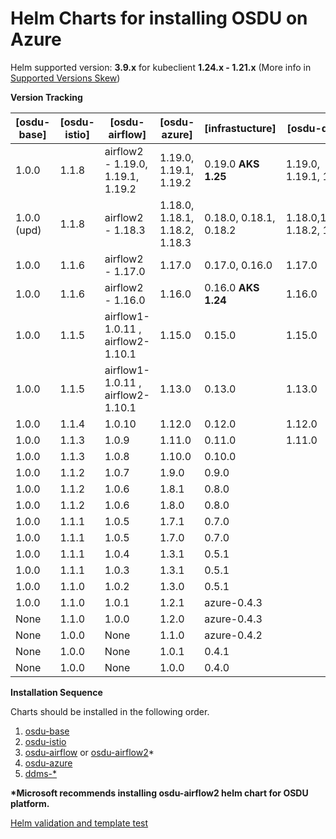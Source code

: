 # Helm Charts for installing OSDU on Azure

Helm supported version: __3.9.x__ for kubeclient __1.24.x - 1.21.x__ (More info in [Supported Versions Skew](https://helm.sh/docs/topics/version_skew/#supported-version-skew))

__Version Tracking__

| [osdu-base]  | [osdu-istio]   | [osdu-airflow]                        | [osdu-azure]   |  [infrastucture]     |   [osdu-ddms]     |
| ------------ | -------------- | ------------------------------------- | -------------- | -----------------    | ----------------- |
|  1.0.0       |  1.1.8         | airflow2 - 1.19.0, 1.19.1, 1.19.2     | 1.19.0, 1.19.1, 1.19.2 | 0.19.0 __AKS 1.25__       | 1.19.0, 1.19.1, 1.19.2              |
|  1.0.0 (upd) |  1.1.8         | airflow2 - 1.18.3                     | 1.18.0, 1.18.1, 1.18.2, 1.18.3        | 0.18.0, 0.18.1, 0.18.2               | 1.18.0,1.18.1, 1.18.2, 1.18.3            |
|  1.0.0       |  1.1.6         | airflow2 - 1.17.0                     | 1.17.0         | 0.17.0, 0.16.0       | 1.17.0            |
|  1.0.0       |  1.1.6         | airflow2 - 1.16.0                     | 1.16.0         | 0.16.0 __AKS 1.24__  | 1.16.0            |
|  1.0.0       |  1.1.5         | airflow1-1.0.11 , airflow2- 1.10.1    | 1.15.0         | 0.15.0               | 1.15.0            |
|  1.0.0       |  1.1.5         | airflow1-1.0.11 , airflow2- 1.10.1    | 1.13.0         | 0.13.0               | 1.13.0            |
|  1.0.0       |  1.1.4         | 1.0.10                                | 1.12.0         | 0.12.0               | 1.12.0            |
|  1.0.0       |  1.1.3         | 1.0.9                                 | 1.11.0         | 0.11.0               | 1.11.0            |
|  1.0.0       |  1.1.3         | 1.0.8                                 | 1.10.0         | 0.10.0               |                   |
|  1.0.0       |  1.1.2         | 1.0.7                                 | 1.9.0          | 0.9.0                |                   |
|  1.0.0       |  1.1.2         | 1.0.6                                 | 1.8.1          | 0.8.0                |                   |
|  1.0.0       |  1.1.2         | 1.0.6                                 | 1.8.0          | 0.8.0                |                   |
|  1.0.0       |  1.1.1         | 1.0.5                                 | 1.7.1          | 0.7.0                |                   |
|  1.0.0       |  1.1.1         | 1.0.5                                 | 1.7.0          | 0.7.0                |                   |
|  1.0.0       |  1.1.1         | 1.0.4                                 | 1.3.1          | 0.5.1                |                   |
|  1.0.0       |  1.1.1         | 1.0.3                                 | 1.3.1          | 0.5.1                |                   |
|  1.0.0       |  1.1.0         | 1.0.2                                 | 1.3.0          | 0.5.1                |                   |
|  1.0.0       |  1.1.0         | 1.0.1                                 | 1.2.1          | azure-0.4.3          |                   |
|  None        |  1.1.0         | 1.0.0                                 | 1.2.0          | azure-0.4.3          |                   |
|  None        |  1.0.0         | None                                  | 1.1.0          | azure-0.4.2          |                   |
|  None        |  1.0.0         | None                                  | 1.0.1          | 0.4.1                |                   |
|  None        |  1.0.0         | None                                  | 1.0.0          | 0.4.0                |                   |

__Installation Sequence__

Charts should be installed in the following order.

1. [osdu-base](osdu-base/README.md)
2. [osdu-istio](osdu-istio/README.md)
3. [osdu-airflow](osdu-airflow/README.md) or [osdu-airflow2](osdu-airflow2/README.md)*
4. [osdu-azure](osdu-azure/README.md)
5. [ddms-*](osdu-ddms/README.md)

__*Microsoft recommends installing osdu-airflow2 helm chart for OSDU platform.__

[Helm validation and template test](./scripts/tests/README.md)
